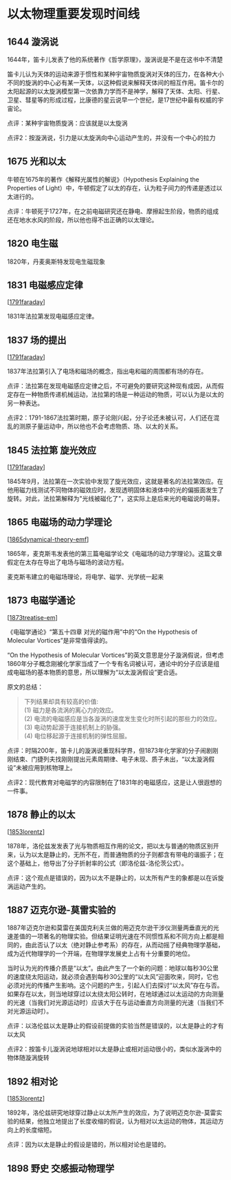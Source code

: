 # 以太物理重要发现时间线

## 1644 漩涡说

1644年，笛卡儿发表了他的系统著作《哲学原理》，漩涡说是不是在这书中不清楚

笛卡儿认为天体的运动来源于惯性和某种宇宙物质旋涡对天体的压力，在各种大小不同的旋涡的中心必有某一天体，以这种假说来解释天体间的相互作用。笛卡尔的太阳起源的以太旋涡模型第一次依靠力学而不是神学，解释了天体、太阳、行星、卫星、彗星等的形成过程，比康德的星云说早一个世纪，是17世纪中最有权威的宇宙论。

点评：某种宇宙物质旋涡：应该就是以太旋涡

点评2：按漩涡说，引力是以太旋涡向中心运动产生的，并没有一个中心的拉力

## 1675 光和以太

牛顿在1675年的著作《解释光属性的解说》（Hypothesis Explaining the Properties of Light）中，牛顿假定了以太的存在，认为粒子间力的传递是透过以太进行的。

点评：牛顿死于1727年，在之前电磁研究还在静电、摩擦起生阶段，物质的组成还在地水水风的阶段，所以他也得不出正确的以太理论。

## 1820 电生磁

 1820年，丹麦奥斯特发现电生磁现象

 ## 1831 电磁感应定律

[[1791faraday]]

1831年法拉第发现电磁感应定律。

## 1837 场的提出

[[1791faraday]]

1837年法拉第引入了电场和磁场的概念，指出电和磁的周围都有场的存在。

点评：法拉第在发现电磁感应定律之后，不可避免的要研究这种现有成因，从而假定存在一种物质传递机械运动，法拉第的场是一种运动的物质，可以认为是以太的另一种表达。

点评2：1791-1867法拉第时期，原子论刚兴起，分子论还未被认可，人们还在混乱的测原子量运动中，所以他也不会考虑物质、场、以太的关系。

## 1845 法拉第 旋光效应

[[1791faraday]]

1845年9月，法拉第在一次实验中发现了旋光效应，这就是著名的法拉第效应。在他用磁力线测试不同物体的磁效应时，发现透明固体和液体中的光的偏振面发生了旋转。对此，法拉第解释为"光线被磁化了"，这实际上是后来光的电磁说的萌芽。

## 1865 电磁场的动力学理论

[[1865dynamical-theory-emf]]

1865年，麦克斯韦发表他的第三篇电磁学论文《电磁场的动力学理论》。这篇文章假定在太存在导出了电场与磁场的波动方程。

麦克斯韦建立的电磁场理论，将电学、磁学、光学统一起来

## 1873 电磁学通论

[[1873treatise-em]]

《电磁学通论》“第五十四章 对光的磁作用”中的“On the Hypothesis of Molecular Vortices”是非常值得读的。

“On the Hypothesis of Molecular Vortices”的英文意思是分子漩涡假说，但考虑1860年分子概念刚被化学家当成了一个专有名词被认可，通论中的分子应该是组成电磁场的基本物质的意思，所以理解为“以太漩涡假设”更合适。

原文的总结：

>下列结果却具有较高的价值:  
>(1) 磁力是各流涡的离心力的效应。  
>(2) 电流的电磁感应是当各漩涡的速度发生变化时所引起的那些力的效应。  
>(3) 电动势起源于连接机制上的胁强。  
>(4) 电位移起源于连接机制的弹性屈服。

点评：时隔200年，笛卡儿的漩涡说重现科学界，但1873年化学家的分子闹剧刚刚结束、门捷列夫找刚刚提出元素周期律、电子未现、质子未出，“以太漩涡假设”未被应用到核物理上。

点评2：现代教育对电磁学的内容限制在了1831年的电磁感应，这是让人很遐想的一件事。

## 1878 静止的以太

[[1853lorentz]]

1878年，洛伦兹发发表了光与物质相互作用的论文，把以太与普通的物质区别开来，认为以太是静止的，无所不在，而普通物质的分子则都含有带电的谐振子；在这个基础上，他导出了分子折射率的公式（即洛伦兹-洛伦茨公式）。

点评：这个观点是错误的，因为以太不是静止的，以太所有产生的象都是以在诉旋涡运动产生的。

## 1887 迈克尔逊-莫雷实验的

1887年迈克尔逊和莫雷在美国克利夫兰做的用迈克尔逊干涉仪测量两垂直光的光速差值的一项著名的物理实验。但结果证明光速在不同惯性系和不同方向上都是相同的，由此否认了以太（绝对静止参考系）的存在，从而动摇了经典物理学基础，成为近代物理学的一个开端，在物理学发展史上占有十分重要的地位。

当时认为光的传播介质是“以太”。由此产生了一个新的问题：地球以每秒30公里的速度绕太阳运动，就必须会遇到每秒30公里的“以太风”迎面吹来，同时，它也必须对光的传播产生影响。这个问题的产生，引起人们去探讨“以太风”存在与否。如果存在以太，则当地球穿过以太绕太阳公转时，在地球通过以太运动的方向测量的光速（当我们对光源运动时）应该大于在与运动垂直方向测量的光速（当我们不对光源运动时）。

点评：以洛伦兹以太是静止的假设前提做的实验当然是错误的，以太是静止的才有以太风

点评2：按笛卡儿漩涡说地球相对以太是静止或相对运动很小的，类似水漩涡中的物体随漩涡旋转

## 1892 相对论

[[1853lorentz]]

1892年，洛伦兹研究地球穿过静止以太所产生的效应，为了说明迈克尔逊-莫雷实验的结果，他独立地提出了长度收缩的假说，认为相对以太运动的物体，其运动方向上的长度缩短。

点评：因为以太是静止的假设是错的，所以相对论也是错的。

## 1898 野史 交感振动物理学



[//begin]: # "Autogenerated link references for markdown compatibility"
[1791faraday]: ../1who/1791faraday.md "1791-1867 法拉第 Faraday"
[1865dynamical-theory-emf]: ../3doc/1831maxwell/1865dynamical-theory-emf.md "1865电磁场的动力学理论"
[1873treatise-em]: ../3doc/1831maxwell/1873treatise-em.md "1873电磁通论摘录"
[1853lorentz]: ../1who/1853lorentz.md "1853-1928 洛伦兹 Lorentz"
[//end]: # "Autogenerated link references"